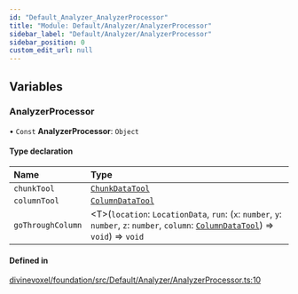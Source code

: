 ```yaml
---
id: "Default_Analyzer_AnalyzerProcessor"
title: "Module: Default/Analyzer/AnalyzerProcessor"
sidebar_label: "Default/Analyzer/AnalyzerProcessor"
sidebar_position: 0
custom_edit_url: null
---
```


## Variables

### AnalyzerProcessor

• `Const` **AnalyzerProcessor**: `Object`

#### Type declaration

| Name | Type |
| :------ | :------ |
| `chunkTool` | [`ChunkDataTool`](../classes/Default_Tools_Data_WorldData_ChunkDataTool.ChunkDataTool.md) |
| `columnTool` | [`ColumnDataTool`](../classes/Default_Tools_Data_WorldData_ColumnDataTool.ColumnDataTool.md) |
| `goThroughColumn` | \<T\>(`location`: `LocationData`, `run`: (`x`: `number`, `y`: `number`, `z`: `number`, `column`: [`ColumnDataTool`](../classes/Default_Tools_Data_WorldData_ColumnDataTool.ColumnDataTool.md)) => `void`) => `void` |

#### Defined in

[divinevoxel/foundation/src/Default/Analyzer/AnalyzerProcessor.ts:10](https://github.com/lucasdamianjohnson/DivineVoxelEngine/blob/596fa7391478620ed460dfb4856ff0a763b91c49/divinevoxel/foundation/src/Default/Analyzer/AnalyzerProcessor.ts#L10)
